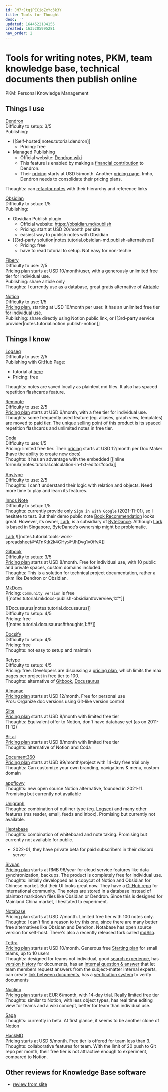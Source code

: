 ```yaml
---
id: JM7rJtqjPECioZxYc3k3Y
title: Tools for Thought
desc: ''
updated: 1644522184155
created: 1635205995281
nav_order: 2
---
```

# Tools for writing notes, PKM, team knowledge base, technical documents then publish online

PKM: Personal Knowledge Management

## Things I use

[Dendron](https://www.dendron.so/)    
Difficulty to setup: 3/5  
Publishing:
- [[Self-hosted|notes.tutorial.dendron]]
    - Pricing: free
- Managed Publishing
    - Official website: [Dendron wiki](https://wiki.dendron.so/notes/a6b9c043-7713-48ea-b826-50d003e3e21f/)
    - This feature is enabled by making a [financial contribution](https://wiki.dendron.so/notes/abda4d2a-d8a2-4dd6-8ea0-4a5661fa13c1/) to Dendron. 
    - Their [pricing](https://accounts.dendron.so/account/subscribe) starts at USD 5/month. Another [pricing page](https://wiki.dendron.so/notes/abda4d2a-d8a2-4dd6-8ea0-4a5661fa13c1/). Imho, Dendron needs to consolidate their pricing plans.
    
Thoughts: can [refactor notes](https://wiki.dendron.so/notes/srajljj10V2dl19nCSFiC/) with their hierarchy and reference links

[Obsidian](https://obsidian.md/)  
Difficulty to setup: 1/5  
Publishing:
- Obsidian Publish plugin
    - Official website: https://obsidian.md/publish
    - Pricing: start at USD 20/month per site
    - easiest way to publish notes with Obsidian
- [[3rd-party solution|notes.tutorial.obsidian-md.publish-alternatives]]  
    - Pricing: free
    - have to read tutorial to setup. Not easy for non-techie

[Fibery](https://fibery.io/)  
Difficulty to use: 2/5  
[Pricing plan](https://fibery.io/pricing) starts at USD 10/month/user, with a generously unlimited free tier for individual use.  
Publishing: share article only  
Thoughts: I currently use as a database, great gratis alternative of [Airtable](https://wwww.airtable.com/)

[Notion](https://www.notion.so/)  
Difficulty to use: 1/5  
[Pricing plan](https://www.notion.so/pricing), starting at USD 10/month per user. It has an unlimited free tier for individual use.  
Publishing: share directly using Notion public link, or [[3rd-party service provider|notes.tutorial.notion.publish-notion]]

## Things I know

[Logseq](https://logseq.com/)  
Difficulty to use: 2/5  
Publishing with GitHub Page:  
- tutorial at [here](https://logseq.github.io/#/page/Publishing%20(Desktop%20App%20Only))
- Pricing: free  

Thoughts: notes are saved locally as plaintext md files. It also has spaced repetition flashcards feature. 

[Remnote](https://www.remnote.com/)  
Difficulty to use: 2/5  
[Pricing plan](https://www.remnote.com/pricing) starts at USD 6/month, with a free tier for individual use.  
Thoughts: some frequently used feature (eg. aliases, graph view, templates) are moved to paid tier. The unique selling point of this product is its spaced repetition flashcards and unlimited notes in free tier.

[Coda](https://coda.io/)  
Difficulty to use: 1/5  
Pricing: limited free tier. Their [pricing](https://coda.io/pricing) starts at USD 12/month per Doc Maker (have the ability to create new docs)  
Thoughts: it has an advantage with the embedded [[inline formula|notes.tutorial.calculation-in-txt-editor#coda]]

[Anytype](https://anytype.io/en)  
Difficulty to use: 2/5  
Thoughts: I can't understand their logic with relation and objects. Need more time to play and learn its features.

[Innos Note](https://innos.io/)  
Difficulty to setup: 1/5  
Thoughts: currently provide only `Sign in with Google` (2021-11-01), so I hesitate to test. But their demo public note [Book Recommendation](https://innos.io/space/7ecfa27d-bda6-c188-4418-f4189244b425?p=7ecfa27d-bda6-c188-4418-f4189244b425) looks great. However, its owner, [Lark](https://www.larksuite.com/), is a subsidiary of [ByteDance](https://www.bytedance.com/en/). Although [Lark](https://www.larksuite.com/) is based in Singapore, ByteDance’s ownership might be problematic.

[Lark](https://www.larksuite.com/)
![[notes.tutorial.tools-work-spreadsheet#^ATnKtk2k4GHy:#^JhDvg1v0ffvX]]

[Gitbook](https://www.gitbook.com/)  
Difficulty to setup: 3/5  
[Pricing plan](https://www.gitbook.com/pricing) starts at USD 8/month. Free for individual use, with 10 public and private spaces, custom domains included.  
Thoughts: This is a solution for technical project documentation, rather a pkm like Dendron or Obsidian.

[MkDocs](https://www.mkdocs.org/)  
Pricing: `Community version` is free  
![[notes.tutorial.mkdocs-publish-obsidian#overview,1:#*]]

[[Docusaurus|notes.tutorial.docusaurus]]  
Difficulty to setup: 4/5  
Pricing: free  
![[notes.tutorial.docusaurus#thoughts,1:#*]]

[Docsify](https://docsify.js.org/#/)  
Difficulty to setup: 4/5  
Pricing: free  
Thoughts: not easy to setup and maintain

[Retype](https://retype.com/)  
Difficulty to setup: 4/5  
Pricing: free. Developers are discussing a [pricing plan](https://github.com/retypeapp/retype/discussions/224), which limits the max pages per project in free tier to 100.  
Thoughts: alternative of [Gitbook](https://www.gitbook.com/), [Docusaurus](https://docusaurus.io/)

[Almanac](https://almanac.io/)  
[Pricing plan](https://almanac.io/pricing) starts at USD 12/month. Free for personal use  
Pros: Organize doc versions using Git-like version control

[Slite](https://slite.com/)  
[Pricing plan](https://slite.com/pricing) starts at USD 8/month with limited free tier   
Thoughts: Equivalent offer to Notion, don't have database yet (as on 2011-11-12)

[Bit.ai](https://bit.ai/)  
[Pricing plan](https://bit.ai/pricing) starts at USD 8/month with limited free tier  
Thoughts: alternative of Notion and Coda

[Document360](https://document360.com/)  
[Pricing plan](https://document360.com/pricing/) starts at USD 99/month/project with 14-day free trial only  
Thoughts: Can customize your own branding, navigations & menu, custom domain

[appflowy](https://www.appflowy.io/)  
Thoughts: new open source Notion alternative, founded in 2021-11. Promising but currently not available

[Unigraph](https://unigraph.dev/)  
Thoughts: combination of outliner type (eg. [Logseq](https://logseq.com/)) and many other features (rss reader, email, feeds and inbox). Promising but currently not available.

[Heptabase](https://heptabase.com/)  
Thoughts: combination of whiteboard and note taking. Promising but currently not available for public. 
- 2022-01, they have private beta for paid subscribers in their discord server 

[Siyuan](https://b3log.org/siyuan/)  
[Pricing plan](https://b3log.org/siyuan/pricing.html) starts at RMB 96/year for cloud service features like data synchronization, backups. The product is completely free for individual use.  
Thoughts: initially developped as a copycat of Notion and Obsidian for Chinese market. But their UI looks great now. They have a [GitHub repo](https://github.com/siyuan-note/siyuan) for international community. The notes are stored in a database instead of plaintext markdown files like Obsidian or Dendron. Since this is designed for Mainland China market, I hesitated to experiment.

[Notabase](https://notabase.io/)  
Pricing plan starts at USD 7/month. Limited free tier with 100 notes only.  
Thoughts: I can't find a reason to try this one, since there are many better free alternatives like Obsidan and Dendron. Notabase has open source version for self-host. There's also a recently released fork called [mdSilo](https://news.ycombinator.com/item?id=29969757).

[Tettra](https://tettra.com/)  
[Pricing plan](https://tettra.com/pricing/) starts at USD 10/month. Generous free [Starting plan](https://support.tettra.co/en/articles/4394100-starting-plan-user-limit) for small teams, up to 10 users  
Thoughts: designed for teams not individual, good [search experience](https://support.tettra.co/en/articles/2548482-searching-in-tettra), has [version history](https://support.tettra.co/en/articles/365164-version-history-page-revisions) for documents, has an [internal question & answer](https://support.tettra.co/en/articles/5191953-questions-answers-overview) that let team members request answers from the subject-matter internal experts, can create [link between documents](https://support.tettra.co/en/articles/615205-internal-page-linking), has a [verification system](https://support.tettra.co/en/articles/4632643-verification) to verify documents

[Nuclino](https://www.nuclino.com/)  
[Pricing plan](https://www.nuclino.com/pricing) starts at EUR 6/month, with 14-day trial. Really limited free tier  
Thoughts: similar to Notion, with less object types, has real time editing view for teams and a wiki concept, better for team than individual use.

[Saga](https://saga.so/)  
Thoughts: currently in beta. At first glance, it seems to be another clone of [Notion](https://www.notion.so/)

[HackMD](https://hackmd.io/)  
[Pricing](https://hackmd.io/pricing) starts at USD 5/month. Free tier is offered for team less than 3.    
Thoughts: collaborative features for team. With the limit of 20 push to Git repo per month, their free tier is not attractive enough to experiment, compared to Notion. 

## Other reviews for Knowledge Base software
- [review from slite](https://slite.com/learn/knowledge-base-softwares)